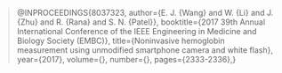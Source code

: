 
> @INPROCEEDINGS{8037323, author={E. J. {Wang} and W. {Li} and J. {Zhu} and R. {Rana} and S. N. {Patel}}, booktitle={2017 39th Annual International Conference of the IEEE Engineering in Medicine and Biology Society (EMBC)}, title={Noninvasive hemoglobin measurement using unmodified smartphone camera and white flash}, year={2017}, volume={}, number={}, pages={2333-2336},} 
